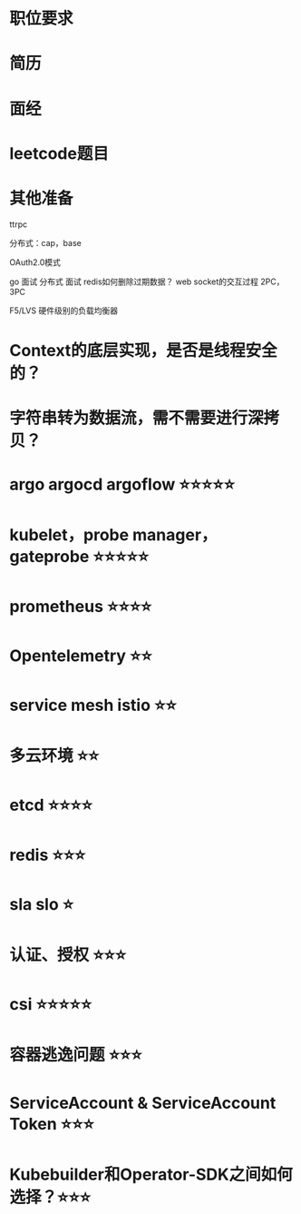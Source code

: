 # 职位要求

# 简历

# 面经

# leetcode题目

# 其他准备

ttrpc

分布式：cap，base

OAuth2.0模式


go 面试
分布式 面试
redis如何删除过期数据？
web socket的交互过程
2PC，3PC

F5/LVS 硬件级别的负载均衡器


# Context的底层实现，是否是线程安全的？
# 字符串转为数据流，需不需要进行深拷贝？

# argo argocd argoflow ⭐⭐⭐⭐⭐
# kubelet，probe manager，gateprobe ⭐⭐⭐⭐⭐
# prometheus ⭐⭐⭐⭐
# Opentelemetry ⭐⭐
# service mesh istio ⭐⭐
# 多云环境 ⭐⭐
# etcd  ⭐⭐⭐⭐
# redis ⭐⭐⭐
# sla slo ⭐
# 认证、授权 ⭐⭐⭐
# csi ⭐⭐⭐⭐⭐
# 容器逃逸问题 ⭐⭐⭐
# ServiceAccount & ServiceAccount Token ⭐⭐⭐
# Kubebuilder和Operator-SDK之间如何选择？⭐⭐⭐
